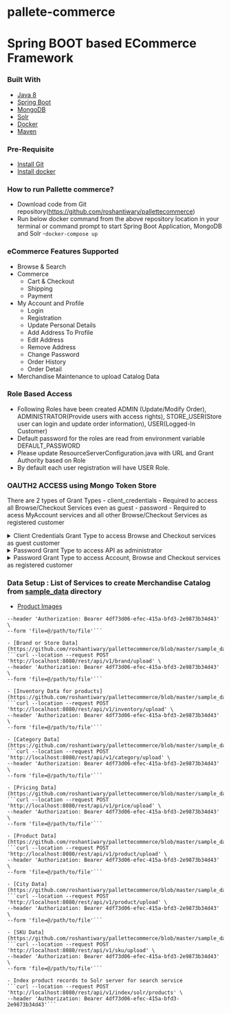 # pallete-commerce

# Spring BOOT based ECommerce Framework

### Built With
- [Java 8](http://www.oracle.com/technetwork/java/javase/downloads/jdk8-downloads-2133151.html)
- [Spring Boot](http://docs.spring.io/spring-boot)
- [MongoDB](https://www.mongodb.com)
- [Solr](https://lucene.apache.org/solr/)
- [Docker](https://www.docker.com)
- [Maven](https://maven.apache.org)

### Pre-Requisite
- [Install Git](https://git-scm.com/book/en/v2/Getting-Started-Installing-Git)
- [Install docker](https://docs.docker.com/get-docker/)

### How to run Pallette commerce?
- Download code from Git repository(https://github.com/roshantiwary/pallettecommerce)
- Run below docker command from the above repository location in your terminal or command prompt to start Spring Boot Application, MongoDB and Solr 
	-```docker-compose up```

### eCommerce Features Supported
- Browse & Search
- Commerce
	- Cart & Checkout
	- Shipping
	- Payment
- My Account and Profile
	- Login
	- Registration
	- Update Personal Details
	- Add Address To Profile
	- Edit Address
	- Remove Address
	- Change Password
	- Order History
	- Order Detail
- Merchandise Maintenance to upload Catalog Data

### Role Based Access
- Following Roles have been created ADMIN (Update/Modify Order), ADMINISTRATOR(Provide users with access rights), STORE_USER(Store user can login and update order information), USER(Logged-In Customer)
- Default password for the roles are read from environment variable DEFAULT_PASSWORD
- Please update ResourceServerConfiguration.java with URL and Grant Authority based on Role
- By default each user registration will have USER Role.

### OAUTH2 ACCESS using Mongo Token Store
There are 2 types of Grant Types
	- client_credentials - Required to access all Browse/Checkout Services even as guest
	- password - Required to acess MyAccount services and all other Browse/Checkout Services as registered customer

<details><summary>Client Credentials Grant Type to access Browse and Checkout services as guest customer</summary>
<p>
	
```python
curl --location --request POST 'http://localhost:8080/oauth/token' \
--header 'Content-Type: application/x-www-form-urlencoded' \
--data-urlencode 'client_id=acme' \
--data-urlencode 'client_secret=acmesecret' \
--data-urlencode 'grant_type=client_credentials'
```
</p>	
</details>

<details><summary>Password Grant Type to access API as administrator</summary>
<p>
	
```python
curl --location --request POST 'http://localhost:8080/oauth/token' \
--header 'Content-Type: application/x-www-form-urlencoded' \
--data-urlencode 'client_id=acme' \
--data-urlencode 'client_secret=acmesecret' \
--data-urlencode 'grant_type=administrator' \
--data-urlencode 'username=administrator' \
--data-urlencode 'password=pass'
```
</p>	
</details>

<details><summary>Password Grant Type to access Account, Browse and Checkout services as registered customer</summary>
<p>
	
```python
curl --location --request POST 'http://localhost:8080/oauth/token' \
--header 'Content-Type: application/x-www-form-urlencoded' \
--data-urlencode 'client_id=acme' \
--data-urlencode 'client_secret=acmesecret' \
--data-urlencode 'grant_type=administrator' \
--data-urlencode 'username=<user-id used during registration>' \
--data-urlencode 'password=<password used during registration>'
```
</p>	
</details>


### Data Setup : List of Services to create Merchandise Catalog from [sample_data](https://github.com/roshantiwary/pallettecommerce/tree/master/sample_data) directory

- [Product Images](https://github.com/roshantiwary/pallettecommerce/blob/master/sample_data/01_Images.csv)
```curl --location --request POST 'http://localhost:8080/rest/api/v1/media/upload' \
--header 'Authorization: Bearer 4df73d06-efec-415a-bfd3-2e9873b34d43' \
--form 'file=@/path/to/file'```

- [Brand or Store Data](https://github.com/roshantiwary/pallettecommerce/blob/master/sample_data/02_Brand.csv)
```curl --location --request POST 'http://localhost:8080/rest/api/v1/brand/upload' \
--header 'Authorization: Bearer 4df73d06-efec-415a-bfd3-2e9873b34d43' \
--form 'file=@/path/to/file'```

- [Inventory Data for products](https://github.com/roshantiwary/pallettecommerce/blob/master/sample_data/03_Inventory.csv)
```curl --location --request POST 'http://localhost:8080/rest/api/v1/inventory/upload' \
--header 'Authorization: Bearer 4df73d06-efec-415a-bfd3-2e9873b34d43' \
--form 'file=@/path/to/file'```

- [Category Data](https://github.com/roshantiwary/pallettecommerce/blob/master/sample_data/04_Category_New.csv)
```curl --location --request POST 'http://localhost:8080/rest/api/v1/category/upload' \
--header 'Authorization: Bearer 4df73d06-efec-415a-bfd3-2e9873b34d43' \
--form 'file=@/path/to/file'```

- [Pricing Data](https://github.com/roshantiwary/pallettecommerce/blob/master/sample_data/05_Price.csv)
```curl --location --request POST 'http://localhost:8080/rest/api/v1/price/upload' \
--header 'Authorization: Bearer 4df73d06-efec-415a-bfd3-2e9873b34d43' \
--form 'file=@/path/to/file'```

- [Product Data](https://github.com/roshantiwary/pallettecommerce/blob/master/sample_data/06_Product.csvv)
```curl --location --request POST 'http://localhost:8080/rest/api/v1/product/upload' \
--header 'Authorization: Bearer 4df73d06-efec-415a-bfd3-2e9873b34d43' \
--form 'file=@/path/to/file'```

- [City Data](https://github.com/roshantiwary/pallettecommerce/blob/master/sample_data/07_City.csv)
```curl --location --request POST 'http://localhost:8080/rest/api/v1/product/upload' \
--header 'Authorization: Bearer 4df73d06-efec-415a-bfd3-2e9873b34d43' \
--form 'file=@/path/to/file'```

- [SKU Data](https://github.com/roshantiwary/pallettecommerce/blob/master/sample_data/08_Sku.csv)
```curl --location --request POST 'http://localhost:8080/rest/api/v1/sku/upload' \
--header 'Authorization: Bearer 4df73d06-efec-415a-bfd3-2e9873b34d43' \
--form 'file=@/path/to/file'```

- Index product records to Solr server for search service
```curl --location --request POST 'http://localhost:8080/rest/api/v1/index/solr/products' \
--header 'Authorization: Bearer 4df73d06-efec-415a-bfd3-2e9873b34d43'```
